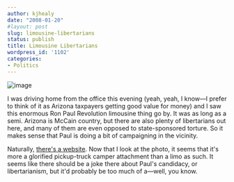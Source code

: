 ```yaml
---
author: kjhealy
date: "2008-01-20"
#layout: post
slug: limousine-libertarians
status: publish
title: Limousine Libertarians
wordpress_id: '1102'
categories:
- Politics
---
```


![image](http://www.kieranhealy.org/files/misc/rplimo.jpg)

I was driving home from the office this evening (yeah, yeah, I know—I prefer to think of it as Arizona taxpayers getting good value for money) and I saw this enormous Ron Paul Revolution limousine thing go by. It was as long as a semi. Arizona is McCain country, but there are also plenty of libertarians out here, and many of them are even opposed to state-sponsored torture. So it makes sense that Paul is doing a bit of campaigning in the vicinity.

Naturally, [there's a website](http://ronpaullimo.com/). Now that I look at the photo, it seems that it's more a glorified pickup-truck camper attachment than a limo as such. It seems like there should be a joke there about Paul's candidacy, or libertarianism, but it'd probably be too much of a—well, you know.
